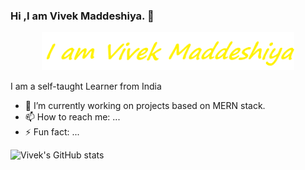 ### Hi ,I am Vivek Maddeshiya. 👋
<p align="center"><a href="https://vivekiet22.github.io"><img width="80%" alt="Hello, I'm Vivek " src="./assets/gh-readme-header.png" /></a></p>

I am a self-taught Learner from India

- 🔭 I’m currently working on projects based on MERN stack.
- 📫 How to reach me: ...
- ⚡ Fun fact: ...

![Vivek's GitHub stats](https://github-readme-stats.vercel.app/api?username=vivekiet22&show_icons=true&theme=onedark)



<!--
**vivekiet22/vivekiet22** is a ✨ _special_ ✨ repository because its `README.md` (this file) appears on your GitHub profile.

Here are some ideas to get you started:

- 🔭 I’m currently working on projects based on MERN
- 🌱 I’m currently learning ...
- 👯 I’m looking to collaborate on ...
- 🤔 I’m looking for help with ...
- 💬 Ask me about ...
- 📫 How to reach me: ...
- 😄 Pronouns: ...
- ⚡ Fun fact: ...


[![Top Langs](https://github-readme-stats.vercel.app/api/top-langs/?username=vivekiet22)]
-->
